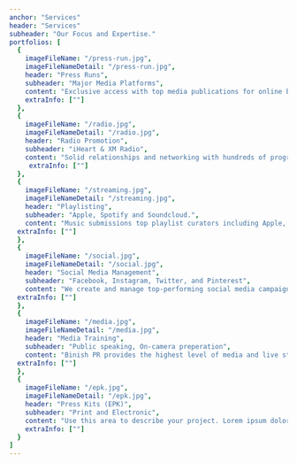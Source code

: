 ```yaml
---
anchor: "Services"
header: "Services"
subheader: "Our Focus and Expertise."
portfolios: [
  {
    imageFileName: "/press-run.jpg",
    imageFileNameDetail: "/press-run.jpg",
    header: "Press Runs",
    subheader: "Major Media Platforms",
    content: "Exclusive access with top media publications for online blogs, interviews and mobile platforms.",
    extraInfo: [""]
  },
  {
    imageFileName: "/radio.jpg",
    imageFileNameDetail: "/radio.jpg",
    header: "Radio Promotion",
    subheader: "iHeart & XM Radio",
    content: "Solid relationships and networking with hundreds of program directors accross the country.",
     extraInfo: [""]
  },
  {
    imageFileName: "/streaming.jpg",
    imageFileNameDetail: "/streaming.jpg",
    header: "Playlisting",
    subheader: "Apple, Spotify and Soundcloud.",
    content: "Music submissions top playlist curators including Apple, Spotify and Soundcloud.",
  extraInfo: [""]
  },
  {
    imageFileName: "/social.jpg",
    imageFileNameDetail: "/social.jpg",
    header: "Social Media Management",
    subheader: "Facebook, Instagram, Twitter, and Pinterest",
    content: "We create and manage top-performing social media campaigns. Our company manages social media networks such as Facebook, Instagram, Twitter, and Pinterest.",
  extraInfo: [""]
  },
  {
    imageFileName: "/media.jpg",
    imageFileNameDetail: "/media.jpg",
    header: "Media Training",
    subheader: "Public speaking, On-camera preperation",
    content: "Binish PR provides the highest level of media and live stream coaching for almost all video and on-camera scenarios.",
  extraInfo: [""]
  },
  {
    imageFileName: "/epk.jpg",
    imageFileNameDetail: "/epk.jpg",
    header: "Press Kits (EPK)",
    subheader: "Print and Electronic",
    content: "Use this area to describe your project. Lorem ipsum dolor sit amet, consectetur adipisicing elit. Est blanditiis dolorem culpa incidunt minus dignissimos deserunt repellat aperiam quasi sunt officia expedita beatae cupiditate, maiores repudiandae, nostrum, reiciendis facere nemo!",
    extraInfo: [""]
  }
]
---
```

